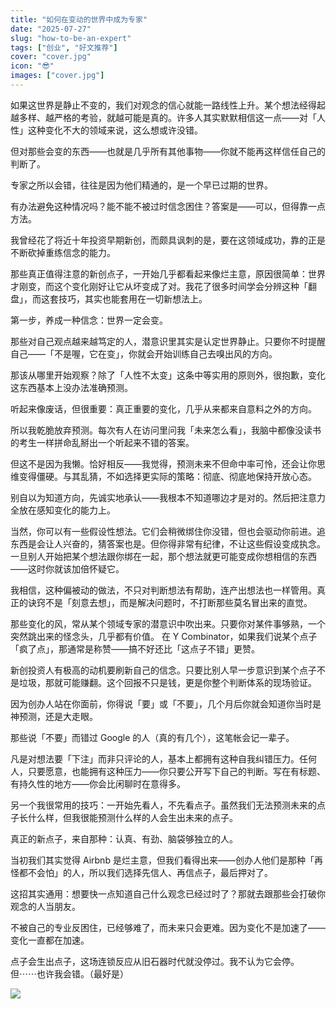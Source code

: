 ```yaml
---
title: "如何在变动的世界中成为专家"
date: "2025-07-27"
slug: "how-to-be-an-expert"
tags: ["创业", "好文推荐"]
cover: "cover.jpg"
icon: "😎"
images: ["cover.jpg"]
---
```

如果这世界是静止不变的，我们对观念的信心就能一路线性上升。某个想法经得起越多样、越严格的考验，就越可能是真的。许多人其实默默相信这一点——对「人性」这种变化不大的领域来说，这么想或许没错。



但对那些会变的东西——也就是几乎所有其他事物——你就不能再这样信任自己的判断了。



专家之所以会错，往往是因为他们精通的，是一个早已过期的世界。



有办法避免这种情况吗？能不能不被过时信念困住？答案是——可以，但得靠一点方法。



我曾经花了将近十年投资早期新创，而颇具讽刺的是，要在这领域成功，靠的正是不断砍掉重练信念的能力。



那些真正值得注意的新创点子，一开始几乎都看起来像烂主意，原因很简单：世界才刚变，而这个变化刚好让它从坏变成了对。我花了很多时间学会分辨这种「翻盘」，而这套技巧，其实也能套用在一切新想法上。



第一步，养成一种信念：世界一定会变。



那些对自己观点越来越笃定的人，潜意识里其实是认定世界静止。只要你不时提醒自己——「不是喔，它在变」，你就会开始训练自己去嗅出风的方向。



那该从哪里开始观察？除了「人性不太变」这条中等实用的原则外，很抱歉，变化这东西基本上没办法准确预测。



听起来像废话，但很重要：真正重要的变化，几乎从来都来自意料之外的方向。



所以我乾脆放弃预测。每次有人在访问里问我「未来怎么看」，我脑中都像没读书的考生一样拼命乱掰出一个听起来不错的答案。



但这不是因为我懒。恰好相反——我觉得，预测未来不但命中率可怜，还会让你思维变得僵硬。与其乱猜，不如选择更实际的策略：彻底、彻底地保持开放心态。



别自以为知道方向，先诚实地承认——我根本不知道哪边才是对的。然后把注意力全放在感知变化的能力上。



当然，你可以有一些假设性想法。它们会稍微绑住你没错，但也会驱动你前进。追东西是会让人兴奋的，猜答案也是。但你得非常有纪律，不让这些假设变成执念。
一旦别人开始把某个想法跟你绑在一起，那个想法就更可能变成你想相信的东西——这时你就该加倍怀疑它。



我相信，这种偏被动的做法，不只对判断想法有帮助，连产出想法也一样管用。真正的诀窍不是「刻意去想」，而是解决问题时，不打断那些莫名冒出来的直觉。



那些变化的风，常从某个领域专家的潜意识中吹出来。只要你对某件事够熟，一个突然跳出来的怪念头，几乎都有价值。
在 Y Combinator，如果我们说某个点子「疯了点」，那通常是称赞——搞不好还比「这点子不错」更赞。



新创投资人有极高的动机要刷新自己的信念。只要比别人早一步意识到某个点子不是垃圾，那就可能赚翻。这个回报不只是钱，更是你整个判断体系的现场验证。



因为创办人站在你面前，你得说「要」或「不要」，几个月后你就会知道你当时是神预测，还是大走眼。



那些说「不要」而错过 Google 的人（真的有几个），这笔帐会记一辈子。



凡是对想法要「下注」而非只评论的人，基本上都拥有这种自我纠错压力。任何人，只要愿意，也能拥有这种压力——你只要公开写下自己的判断。写在有标题、有持久性的地方——你会比闲聊时在意得多。



另一个我很常用的技巧：一开始先看人，不先看点子。虽然我们无法预测未来的点子长什么样，但我很能预测什么样的人会生出未来的点子。



真正的新点子，来自那种：认真、有劲、脑袋够独立的人。



当初我们其实觉得 Airbnb 是烂主意，但我们看得出来——创办人他们是那种「再怪都不会怕」的人，所以我们选择先信人、再信点子，最后押对了。



这招其实通用：想要快一点知道自己什么观念已经过时了？那就去跟那些会打破你观念的人当朋友。



不被自己的专业反困住，已经够难了，而未来只会更难。因为变化不是加速了——变化一直都在加速。



点子会生出点子，这场连锁反应从旧石器时代就没停过。我不认为它会停。
但⋯⋯也许我会错。（最好是）




![](https://prod-files-secure.s3.us-west-2.amazonaws.com/112d0858-5090-4d34-a606-b75eb8d65fd2/46476355-9cf3-4e99-9b7a-3531bc426380/1000202064.png?X-Amz-Algorithm=AWS4-HMAC-SHA256&X-Amz-Content-Sha256=UNSIGNED-PAYLOAD&X-Amz-Credential=ASIAZI2LB46647X7FDLM%2F20251015%2Fus-west-2%2Fs3%2Faws4_request&X-Amz-Date=20251015T094710Z&X-Amz-Expires=3600&X-Amz-Security-Token=IQoJb3JpZ2luX2VjEMr%2F%2F%2F%2F%2F%2F%2F%2F%2F%2FwEaCXVzLXdlc3QtMiJGMEQCIHW7xAOLuiMWM%2FbLYKVh1uKkg2l16aoZ3sQyKJa21uhbAiBgfm9Noq64Fs2umylXH937eEBWugncBa3GYJlz8VH1pir%2FAwhyEAAaDDYzNzQyMzE4MzgwNSIMd2USrIGp0tuC8izpKtwDAOYWgdDIXqndgdQWG7itoRXczAqQvCfxDdllfPi9psbnrPH%2B3mvAabPA5FFJ1bgxmcGVEEl%2FtxOTlHda7PP6UVn4fZaKFqU2e5GHCV%2B%2F93FhjKzMnSVqjDoUnn65w1IKCmGXQ4j5YH19ZcKcdU8rlyGStx0ytjEsIV%2Ft7NITEVXgolAomLE5adTf7%2Beby1y53eBVpl9ZYXnMvgNmM1u2XWH1yyZMx0MbwzziIvgQMDSRNKmpMBV0utInXMJ8xAwNq74mQA0gakcgv5BxkZ6WZ%2FwWKK%2BaJAI%2BYFHL0t91OWpsfrHpQO1fJCV0BiVIqJ5taElFrYXBS7XebUNr%2FJx2Ab0oe3fhVlmNOl87EbMbGRG8QvfVPC7CEthAHQXno5ltCv%2B5xGi6qBaZPLa7xjoGBwfPUtMnkpHnMheRLf6Ur8yFt1XEyEcynybr9MJ8%2FXdnVsnEoTdl2uqPs%2BdbSnlTQXo9swQEpWaHKTO3ItmnORDhNaPxLLGo8oc0c3sOHFv%2FJgdhqcHfjQlQi42WNQiCKVhQeb63dVtf1%2BcJ31W11un0brHtZUG0Q9EQIB1bxL9tG2JzQ%2Bz8XDGfROFISLIBqn2GnJ9Bltvmf%2BbZZOccWSYP91L0OpGXQ5WjDKEwydC9xwY6pgGdDsJnawtdqiWLFS6BMuPhUW9Olwvggjo29aM5lu3HNKhuME0%2FTbCnsSLc8koPRjY%2FN5KXjCmgMUqlsNuPQMTL9%2FN42nVxoPYmp3FzlOgau7HJI1vHX%2B5%2FZuSfN9ri%2FthxLkefDI%2FONDJFo5%2Fb0xS%2BJvEhd0dcDgv61NBt8CXbo9GqB9H1Qp6AGhbmiSflU7In08M6dSiR%2BjvXHAY3%2FHCihcCJUpom&X-Amz-Signature=64b13642f64abab997f5003220b97ea0cee5be1cabbe8ec6386f384330396abe&X-Amz-SignedHeaders=host&x-amz-checksum-mode=ENABLED&x-id=GetObject)

